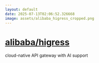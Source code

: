 ```yaml
---
layout: default
date: 2025-07-13T02:06:52.326668
image: assets/alibaba_higress_cropped.png
---
```


# [alibaba/higress](https://github.com/alibaba/higress)

cloud-native API gateway with AI support
